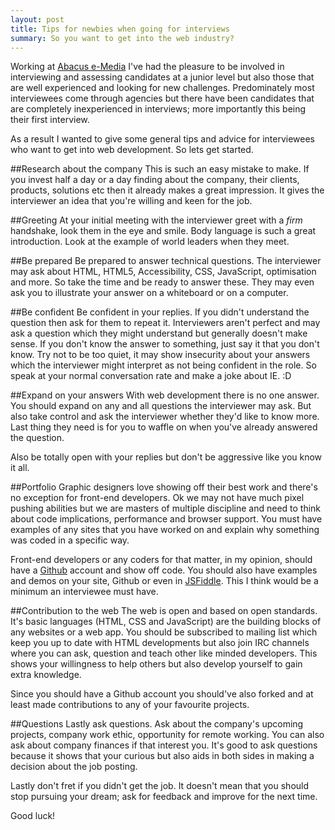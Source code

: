 ```yaml
---
layout: post
title: Tips for newbies when going for interviews
summary: So you want to get into the web industry?
---
```


Working at [Abacus e-Media](http://abacusemedia.com) I've had the pleasure to be involved in interviewing and assessing candidates at a junior level but also those that are well experienced and looking for new challenges. Predominately most interviewees come through agencies but there have been candidates that are completely inexperienced in interviews; more importantly this being their first interview.

As a result I wanted to give some general tips and advice for interviewees who want to get into web development. So lets get started.

##Research about the company
This is such an easy mistake to make. If you invest half a day or a day finding about the company, their clients, products, solutions etc then it already makes a great impression. It gives the interviewer an idea that you're willing and keen for the job.

##Greeting
At your initial meeting with the interviewer greet with a _firm_ handshake, look them in the eye and smile. Body language is such a great introduction. Look at the example of world leaders when they meet.

##Be prepared
Be prepared to answer technical questions. The interviewer may ask about HTML, HTML5, Accessibility, CSS, JavaScript, optimisation and more. So take the time and be ready to answer these. They may even ask you to illustrate your answer on a whiteboard or on a computer.

##Be confident
Be confident in your replies. If you didn't understand the question then ask for them to repeat it. Interviewers aren't perfect and may ask a question which they might understand but generally doesn't make sense. If you don't know the answer to something, just say it that you don't know. Try not to be too quiet, it may show insecurity about your answers which the interviewer might interpret as not being confident in the role. So speak at your normal conversation rate and make a joke about IE. :D

##Expand on your answers
With web development there is no one answer. You should expand on any and all questions the interviewer may ask. But also take control and ask the interviewer whether they'd like to know more. Last thing they need is for you to waffle on when you've already answered the question.

Also be totally open with your replies but don't be aggressive like you know it all.

##Portfolio
Graphic designers love showing off their best work and there's no exception for front-end developers. Ok we may not have much pixel pushing abilities but we are masters of multiple discipline and need to think about code implications, performance and browser support. You must have examples of any sites that you have worked on and explain why something was coded in a specific way.

Front-end developers or any coders for that matter, in my opinion, should have a [Github](http://github.com) account and show off code. You should also have examples and demos on your site, Github or even in [JSFiddle](http://jsfiddle.net). This I think would be a minimum an interviewee must have.

##Contribution to the web
The web is open and based on open standards. It's basic languages (HTML, CSS and JavaScript) are the building blocks of any websites or a web app. You should be subscribed to mailing list which keep you up to date with HTML developments but also join IRC channels where you can ask, question and teach other like minded developers. This shows your willingness to help others but also develop yourself to gain extra knowledge.

Since you should have a Github account you should've also forked and at least made contributions to any of your favourite projects.

##Questions
Lastly ask questions. Ask about the company's upcoming projects, company work ethic, opportunity for remote working. You can also ask about company finances if that interest you. It's good to ask questions because it shows that your curious but also aids in both sides in making a decision about the job posting.

Lastly don't fret if you didn't get the job. It doesn't mean that you should stop pursuing your dream; ask for feedback and improve for the next time.

Good luck!